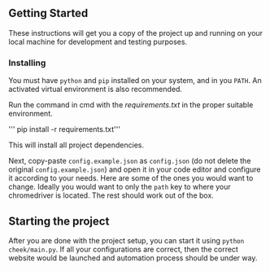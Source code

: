 ## Getting Started

These instructions will get you a copy of the project up and running on your
local machine for development and testing purposes.

### Installing

You must have `python` and `pip` installed on your system, and in you `PATH`.
An activated virtual environment is also recommended.

Run the command in cmd with the *requirements.txt* in the proper suitable environment.

''' pip install -r requirements.txt'''

This will install all project dependencies.

Next, copy-paste `config.example.json` as `config.json` (do not delete the
original `config.example.json`) and open it in your
code editor and configure it according to your needs. Here are some of the ones
you would want to change. Ideally you would want to only the `path` key to
where your chromedriver is located. The rest should work out of the box.

## Starting the project

After you are done with the project setup, you can start it using
`python cheek/main.py`. If all your configurations are correct, then the
correct website would be launched and automation process should be under way.

[1]: https://github.com/python-poetry/poetry
